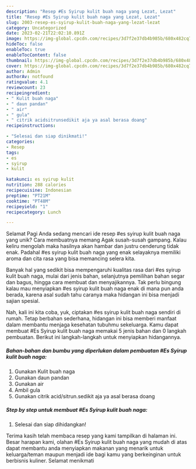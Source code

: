```yaml
---
description: "Resep #Es Syirup kulit buah naga yang Lezat, Lezat"
title: "Resep #Es Syirup kulit buah naga yang Lezat, Lezat"
slug: 2003-resep-es-syirup-kulit-buah-naga-yang-lezat-lezat
category: Uncategorized
date: 2023-02-21T22:02:10.891Z
image: https://img-global.cpcdn.com/recipes/3d7f2e37db4b985b/680x482cq70/es-syirup-kulit-buah-naga-foto-resep-utama.jpg
hideToc: false
enableToc: true
enableTocContent: false
thumbnail: https://img-global.cpcdn.com/recipes/3d7f2e37db4b985b/680x482cq70/es-syirup-kulit-buah-naga-foto-resep-utama.jpg
cover: https://img-global.cpcdn.com/recipes/3d7f2e37db4b985b/680x482cq70/es-syirup-kulit-buah-naga-foto-resep-utama.jpg
author: Admin
authorAv: notfound
ratingvalue: 4.1
reviewcount: 23
recipeingredient:
- " Kulit buah naga"
- " daun pandan"
- " air"
- " gula"
- " citrik acidsitrunsedikit aja ya asal berasa doang"
recipeinstructions:

- "Selesai dan siap dinikmati!"
categories:
- Resep
tags:
- es
- syirup
- kulit

katakunci: es syirup kulit 
nutrition: 288 calories
recipecuisine: Indonesian
preptime: "PT21M"
cooktime: "PT48M"
recipeyield: "1"
recipecategory: Lunch

---
```



Selamat Pagi Anda sedang mencari ide resep #es syirup kulit buah naga yang unik? Cara membuatnya memang Agak susah-susah gampang. Kalau keliru mengolah maka hasilnya akan hambar dan justru cenderung tidak enak. Padahal #es syirup kulit buah naga yang enak selayaknya memiliki aroma dan cita rasa yang bisa memancing selera kita.


Banyak hal yang sedikit bisa mempengaruhi kualitas rasa dari #es syirup kulit buah naga, mulai dari jenis bahan, selanjutnya pemilihan bahan segar dan bagus, hingga cara membuat dan menyajikannya. Tak perlu bingung kalau mau menyiapkan #es syirup kulit buah naga enak di mana pun anda berada, karena asal sudah tahu caranya maka hidangan ini bisa menjadi sajian spesial.




Nah, kali ini kita coba, yuk, ciptakan #es syirup kulit buah naga sendiri di rumah. Tetap berbahan sederhana, hidangan ini bisa memberi manfaat dalam membantu menjaga kesehatan tubuhmu sekeluarga. Kamu dapat membuat #Es Syirup kulit buah naga memakai 5 jenis bahan dan 0 langkah pembuatan. Berikut ini langkah-langkah untuk menyiapkan hidangannya.

<!--inarticleads1-->

##### Bahan-bahan dan bumbu yang diperlukan dalam pembuatan #Es Syirup kulit buah naga:

1. Gunakan  Kulit buah naga
1. Gunakan  daun pandan
1. Gunakan  air
1. Ambil  gula
1. Gunakan  citrik acid/sitrun.sedikit aja ya asal berasa doang




<!--inarticleads2-->

##### Step by step untuk membuat #Es Syirup kulit buah naga:


1. Selesai dan siap dihidangkan!



Terima kasih telah membaca resep yang kami tampilkan di halaman ini. Besar harapan kami, olahan #Es Syirup kulit buah naga yang mudah di atas dapat membantu anda menyiapkan makanan yang menarik untuk keluarga/teman maupun menjadi ide bagi kamu yang berkeinginan untuk berbisnis kuliner. Selamat menikmati
